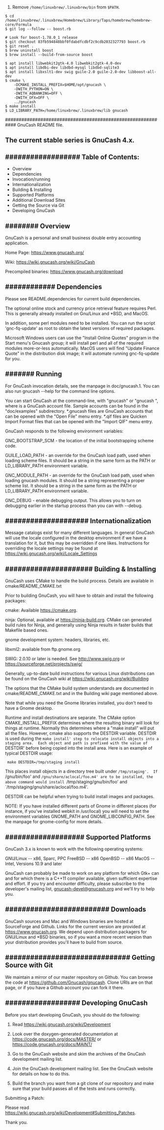 1. Remove `/home/linuxbrew/.linuxbrew/bin` from `$PATH`.

```
$ cd /home/linuxbrew/.linuxbrew/Homebrew/Library/Taps/homebrew/homebrew-core/Formula
$ git log --follow -- boost.rb

# Look for boost-1.78.0_1 release
$ git checkout 83fb594848bbf0fdabdfcdbf2c9cdb2032327793 boost.rb
$ git reset .
$ brew uninstall boost
$ brew install --build-from-source boost

$ apt install libwebkit2gtk-4.0 libwebkit2gtk-4.0-dev
$ apt install libdbi-dev libdbd-mysql libdbd-sqlite3
$ apt install libxslt1-dev swig guile-2.0 guile-2.0-dev libboost-all-dev
$ cmake \
    -DCMAKE_INSTALL_PREFIX=$HOME/opt/gnucash \
    -DWITH_PYTHON=ON \
    -DWITH_AQBANKING=OFF \
    -DWITH_OFX=OFF \
    ../gnucash
$ make install
$ LD_LIBRARY_PATH=/home/linuxbrew/.linuxbrew/lib gnucash
```

############################################################
          GnuCash README file.

The current stable series is GnuCash 4.x.
------------------------------------------------------------

##################
Table of Contents:
------------------

  - Overview
  - Dependencies
  - Invocation/running
  - Internationalization
  - Building & Installing
  - Supported Platforms
  - Additional Download Sites
  - Getting the Source via Git
  - Developing GnuCash

########
Overview
--------

GnuCash is a personal and small business double entry accounting application.

Home Page:
https://www.gnucash.org/

Wiki:
https://wiki.gnucash.org/wiki/GnuCash

Precompiled binaries:
https://www.gnucash.org/download

############
Dependencies
------------

Please see README.dependencies for current build dependencies.

The optional online stock and currency price retrieval feature requires Perl.
This is generally already installed on Gnu/Linux and *BSD, and MacOS.

In addition, some perl modules need to be installed. You can run the
script 'gnc-fq-update' as root to obtain the latest versions of
required packages.

Microsoft Windows users can use the "Install Online Quotes" program in the
Start menu's Gnucash group; it will install perl and all of the required
modules more-or-less automatically. MacOS users will find "Update Finance Quote"
in the distribution disk image; it will automate running gnc-fq-update for you.

#######
Running
-------

For GnuCash invocation details, see the manpage in doc/gnucash.1.
You can also run gnucash --help for the command line options.

You can start GnuCash at the command-line, with "gnucash" or "gnucash
<filename>", where <filename> is a GnuCash account file.  Sample
accounts can be found in the "doc/examples" subdirectory.  *.gnucash
files are GnuCash accounts that can be opened with the "Open File" menu entry.
*.qif files are Quicken Import Format files that can be opened with the
"Import QIF" menu entry.

GnuCash responds to the following environment variables:

  GNC_BOOTSTRAP_SCM - the location of the initial bootstrapping scheme code.

  GUILE_LOAD_PATH - an override for the GnuCash load path, used when
  loading scheme files.  It should be a string in the same form as the
  PATH or LD_LIBRARY_PATH environment variable.

  GNC_MODULE_PATH - an override for the GnuCash load path, used when
  loading gnucash modules.  It should be a string representing a
  proper scheme list.  It should be a string in the same form as the
  PATH or LD_LIBRARY_PATH environment variable.

  GNC_DEBUG - enable debugging output.  This allows you to turn on
  debugging earlier in the startup process than you can with --debug.


####################
Internationalization
--------------------

Message catalogs exist for many different languages. In general
GnuCash will use the locale configured in the desktop environment if
we have a translation for it, but this may be overridden if one
likes. Instructions for overriding the locale settings may be found at
https://wiki.gnucash.org/wiki/Locale_Settings

#####################
Building & Installing
---------------------

GnuCash uses CMake to handle the build process. Details are available
in cmake/README_CMAKE.txt

Prior to building GnuCash, you will have to obtain and install the
following packages:

  cmake: Available https://cmake.org.

  ninja: Optional, available at https://ninja-build.org. CMake can
    generated build rules for Ninja, and generally using Ninja results
    in faster builds that Makefile based ones.

  gnome development system: headers, libraries, etc.

  libxml2: available from ftp.gnome.org

  SWIG: 2.0.10 or later is needed. See http://www.swig.org or
    https://sourceforge.net/projects/swig/

Generally, up-to-date build instructions for various Linux
distributions can be found on the GnuCash wiki at
https://wiki.gnucash.org/wiki/Building

The options that the CMake build system understands are documented in
cmake/README_CMAKE.txt and in the Building wiki page mentioned above.

Note that while you need the Gnome libraries installed, you don't need
to have a Gnome desktop.

Runtime and install destinations are separate.  The CMake option
CMAKE_INSTALL_PREFIX determines where the resulting binary will look
for things at runtime.  Normally this determines where a "make
install" will put all the files.  However, cmake also supports the
DESTDIR variable.  DESTDIR is used during the `make install' step to
relocate install objects into a staging area.  Each object and path is
prefixed with the value of `DESTDIR' before being copied into the
install area.  Here is an example of typical DESTDIR usage:

     make DESTDIR=/tmp/staging install

This places install objects in a directory tree built under
`/tmp/staging'.  If `/gnu/bin/foo' and `/gnu/share/aclocal/foo.m4' are
to be installed, the above command would install
`/tmp/staging/gnu/bin/foo' and
`/tmp/staging/gnu/share/aclocal/foo.m4'.

DESTDIR can be helpful when trying to build install images and
packages.

NOTE: If you have installed different parts of Gnome in different
places (for instance, if you've installed webkit in /usr/local) you
will need to set the environment variables GNOME_PATH and
GNOME_LIBCONFIG_PATH.  See the manpage for gnome-config for more
details.


###################
Supported Platforms
-------------------

GnuCash 3.x is known to work with the following operating systems:

GNU/Linux             -- x86, Sparc, PPC
FreeBSD               -- x86
OpenBSD               -- x86
MacOS		      -- Intel, Versions 10.9 and later


GnuCash can probably be made to work on any platform for which Gtk+ can
and for which there is a C++11 compiler available, given sufficient expertise
and effort. If you try and encounter difficulty, please subscribe to the
developer's mailing list, gnucash-devel@gnucash.org and we'll try to help you.

#########################
Downloads
-------------------------

GnuCash sources and Mac and Windows binaries are hosted at
SourceForge and Github. Links for the current version are provided at
https://www.gnucash.org. We depend upon distribution packagers for
GNU/Linux and *BSD binaries, so if you want a more recent version than
your distribution provides you'll have to build from source.

##############################
Getting Source with Git
------------------------------

We maintain a mirror of our master repository on Github. You can
browse the code at https://github.com/Gnucash/gnucash. Clone URIs are
on that page, or if you have a Github account you can fork it
there.

##################
Developing GnuCash
------------------
Before you start developing GnuCash, you should do the following:

1. Read https://wiki.gnucash.org/wiki/Development

2. Look over the doxygen-generated documentation at
    https://code.gnucash.org/docs/MASTER/ or
    https://code.gnucash.org/docs/MAINT/

3. Go to the GnuCash website and skim the archives of the GnuCash
   development mailing list.

4. Join the GnuCash development mailing list. See the GnuCash website
   for details on how to do this.

5. Build the branch you want from a git clone of our repository and make
   sure that your build passes all of the tests and runs correctly.

Submitting a Patch:

  Please read https://wiki.gnucash.org/wiki/Development#Submitting_Patches.

Thank you.
